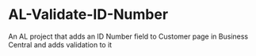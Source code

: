 # AL-Validate-ID-Number
An AL project that adds an ID Number field to Customer page in Business Central and adds validation to it

